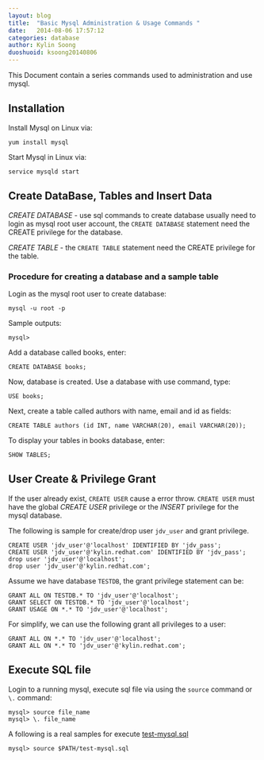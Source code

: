 ```yaml
---
layout: blog
title:  "Basic Mysql Administration & Usage Commands "
date:   2014-08-06 17:57:12
categories: database
author: Kylin Soong
duoshuoid: ksoong20140806
---
```



This Document contain a series commands used to administration and use mysql.


## Installation

Install Mysql on Linux via:

~~~
yum install mysql
~~~

Start Mysql in Linux via:

~~~
service mysqld start
~~~


## Create DataBase, Tables and Insert Data

*CREATE DATABASE* - use sql commands to create database usually need to login as mysql root user account, the `CREATE DATABASE` statement need the CREATE privilege for the database.

*CREATE TABLE* - the `CREATE TABLE` statement need  the CREATE privilege for the table.

### Procedure for creating a database and a sample table

Login as the mysql root user to create database:

~~~
mysql -u root -p
~~~

Sample outputs:

~~~
mysql>
~~~

Add a database called books, enter:

~~~
CREATE DATABASE books;
~~~

Now, database is created. Use a database with use command, type:

~~~
USE books;
~~~

Next, create a table called authors with name, email and id as fields:

~~~
CREATE TABLE authors (id INT, name VARCHAR(20), email VARCHAR(20));
~~~

To display your tables in books database, enter:

~~~
SHOW TABLES;
~~~

## User Create & Privilege Grant

If the user already exist, `CREATE USER` cause a error throw. `CREATE USER` must have the global *CREATE USER* privilege or the *INSERT* privilege for the mysql database.

The following is sample for create/drop user `jdv_user` and grant privilege.

~~~
CREATE USER 'jdv_user'@'localhost' IDENTIFIED BY 'jdv_pass';
CREATE USER 'jdv_user'@'kylin.redhat.com' IDENTIFIED BY 'jdv_pass';
drop user 'jdv_user'@'localhost';
drop user 'jdv_user'@'kylin.redhat.com';
~~~

Assume we have database `TESTDB`, the grant privilege statement can be:

~~~
GRANT ALL ON TESTDB.* TO 'jdv_user'@'localhost';
GRANT SELECT ON TESTDB.* TO 'jdv_user'@'localhost';
GRANT USAGE ON *.* TO 'jdv_user'@'localhost';
~~~

For simplify, we can use the following grant all privileges to a user:

~~~
GRANT ALL ON *.* TO 'jdv_user'@'localhost';
GRANT ALL ON *.* TO 'jdv_user'@'kylin.redhat.com';
~~~

## Execute SQL file

Login to a running mysql, execute sql file via using the `source` command or `\.` command: 

~~~
mysql> source file_name
mysql> \. file_name
~~~

A following is a real samples for execute [test-mysql.sql]()

~~~
mysql> source $PATH/test-mysql.sql
~~~
